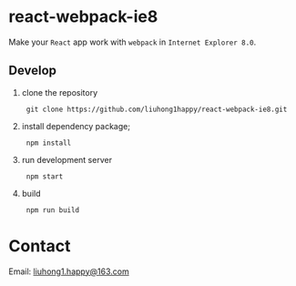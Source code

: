 # react-webpack-ie8

Make your `React` app work with `webpack` in `Internet Explorer 8.0`.

## Develop

1. clone the repository

        git clone https://github.com/liuhong1happy/react-webpack-ie8.git
    
2. install dependency package;

        npm install 

3. run development server

        npm start
        
4. build

        npm run build

# Contact

Email: [liuhong1.happy@163.com](mailto:liuhong1.happy@163.com)
